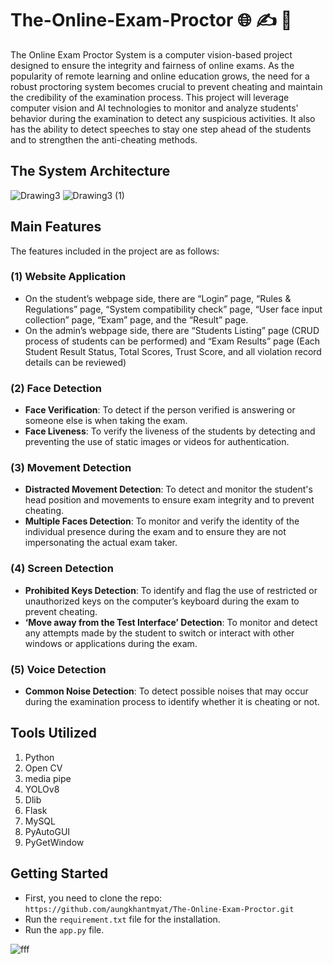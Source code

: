 # The-Online-Exam-Proctor :globe_with_meridians: :writing_hand: :rotating_light:

The Online Exam Proctor System is a computer vision-based project designed to ensure the integrity and fairness of online exams. As the popularity of remote learning and online education grows, the need for a robust proctoring system becomes crucial to prevent cheating and maintain the credibility of the examination process. This project will leverage computer vision and AI technologies to monitor and analyze students' behavior during the examination to detect any suspicious activities. It also has the ability to detect speeches to stay one step ahead of the students and to strengthen the anti-cheating methods.

## The System Architecture

![Drawing3](https://github.com/aungkhantmyat/The-Online-Exam-Proctor/assets/48421405/d1d1673a-a11f-4adb-9eae-d32f15e647fe)
![Drawing3 (1)](https://github.com/aungkhantmyat/The-Online-Exam-Proctor/assets/48421405/98bed9a3-6b34-4d05-b55f-4e2f3875a38b)


## Main Features
The features included in the project are as follows:

### (1) Website Application
- On the student’s webpage side, there are “Login” page, “Rules & Regulations” page, “System compatibility check” page, “User face input collection” page, “Exam” page, and the “Result” page.
- On the admin’s webpage side, there are “Students Listing” page (CRUD process of students can be performed) and “Exam Results” page (Each Student Result Status, Total Scores, Trust Score, and all violation record details can be reviewed)

### (2) Face Detection
- **Face Verification**: To detect if the person verified is answering or someone else is when taking the exam.
- **Face Liveness**: To verify the liveness of the students by detecting and preventing the use of static images or videos for authentication.

### (3) Movement Detection
- **Distracted Movement Detection**: To detect and monitor the student's head position and movements to ensure exam integrity and to prevent cheating.
- **Multiple Faces Detection**: To monitor and verify the identity of the individual presence during the exam and to ensure they are not impersonating the actual exam taker.

### (4) Screen Detection
- **Prohibited Keys Detection**: To identify and flag the use of restricted or unauthorized keys on the computer’s keyboard during the exam to prevent cheating.
- **‘Move away from the Test Interface’ Detection**: To monitor and detect any attempts made by the student to switch or interact with other windows or applications during the exam.

### (5) Voice Detection
- **Common Noise Detection**: To detect possible noises that may occur during the examination process to identify whether it is cheating or not.

## Tools Utilized
1. Python
2. Open CV
3. media pipe
4. YOLOv8
5. Dlib
6. Flask 
7. MySQL
8. PyAutoGUI
9. PyGetWindow

## Getting Started
- First, you need to clone the repo: `https://github.com/aungkhantmyat/The-Online-Exam-Proctor.git`
- Run the `requirement.txt` file for the installation.
- Run the `app.py` file.

![fff](https://github.com/aungkhantmyat/The-Online-Exam-Proctor/assets/48421405/4721d814-7557-453e-8dc8-c792e229f937)


